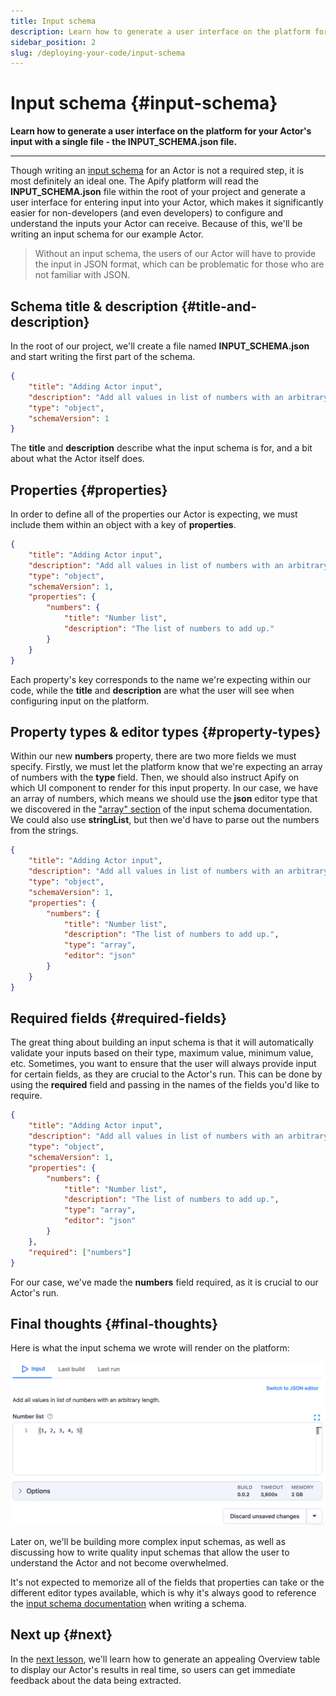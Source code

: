 ```yaml
---
title: Input schema
description: Learn how to generate a user interface on the platform for your Actor's input with a single file - the INPUT_SCHEMA.json file.
sidebar_position: 2
slug: /deploying-your-code/input-schema
---
```


# Input schema {#input-schema}

**Learn how to generate a user interface on the platform for your Actor's input with a single file - the INPUT_SCHEMA.json file.**

---

Though writing an [input schema](/platform/actors/development/actor-definition/input-schema) for an Actor is not a required step, it is most definitely an ideal one. The Apify platform will read the **INPUT_SCHEMA.json** file within the root of your project and generate a user interface for entering input into your Actor, which makes it significantly easier for non-developers (and even developers) to configure and understand the inputs your Actor can receive. Because of this, we'll be writing an input schema for our example Actor.

> Without an input schema, the users of our Actor will have to provide the input in JSON format, which can be problematic for those who are not familiar with JSON.

## Schema title & description {#title-and-description}

In the root of our project, we'll create a file named **INPUT_SCHEMA.json** and start writing the first part of the schema.

```json
{
    "title": "Adding Actor input",
    "description": "Add all values in list of numbers with an arbitrary length.",
    "type": "object",
    "schemaVersion": 1
}
```

The **title** and **description** describe what the input schema is for, and a bit about what the Actor itself does.

## Properties {#properties}

In order to define all of the properties our Actor is expecting, we must include them within an object with a key of **properties**.

```json
{
    "title": "Adding Actor input",
    "description": "Add all values in list of numbers with an arbitrary length.",
    "type": "object",
    "schemaVersion": 1,
    "properties": {
        "numbers": {
            "title": "Number list",
            "description": "The list of numbers to add up."
        }
    }
}
```

Each property's key corresponds to the name we're expecting within our code, while the **title** and **description** are what the user will see when configuring input on the platform.

## Property types & editor types {#property-types}

Within our new **numbers** property, there are two more fields we must specify. Firstly, we must let the platform know that we're expecting an array of numbers with the **type** field. Then, we should also instruct Apify on which UI component to render for this input property. In our case, we have an array of numbers, which means we should use the **json** editor type that we discovered in the ["array" section](/platform/actors/development/actor-definition/input-schema#array) of the input schema documentation. We could also use **stringList**, but then we'd have to parse out the numbers from the strings.

```json
{
    "title": "Adding Actor input",
    "description": "Add all values in list of numbers with an arbitrary length.",
    "type": "object",
    "schemaVersion": 1,
    "properties": {
        "numbers": {
            "title": "Number list",
            "description": "The list of numbers to add up.",
            "type": "array",
            "editor": "json"
        }
    }
}
```

## Required fields {#required-fields}

The great thing about building an input schema is that it will automatically validate your inputs based on their type, maximum value, minimum value, etc. Sometimes, you want to ensure that the user will always provide input for certain fields, as they are crucial to the Actor's run. This can be done by using the **required** field and passing in the names of the fields you'd like to require.

```json
{
    "title": "Adding Actor input",
    "description": "Add all values in list of numbers with an arbitrary length.",
    "type": "object",
    "schemaVersion": 1,
    "properties": {
        "numbers": {
            "title": "Number list",
            "description": "The list of numbers to add up.",
            "type": "array",
            "editor": "json"
        }
    },
    "required": ["numbers"]
}
```

For our case, we've made the **numbers** field required, as it is crucial to our Actor's run.

## Final thoughts {#final-thoughts}

Here is what the input schema we wrote will render on the platform:

![Rendered UI from input schema](./images/rendered-ui.png)

Later on, we'll be building more complex input schemas, as well as discussing how to write quality input schemas that allow the user to understand the Actor and not become overwhelmed.

It's not expected to memorize all of the fields that properties can take or the different editor types available, which is why it's always good to reference the [input schema documentation](/platform/actors/development/actor-definition/input-schema) when writing a schema.

## Next up {#next}

In the [next lesson](./output_schema.md), we'll learn how to generate an appealing Overview table to display our Actor's results in real time, so users can get immediate feedback about the data being extracted.
